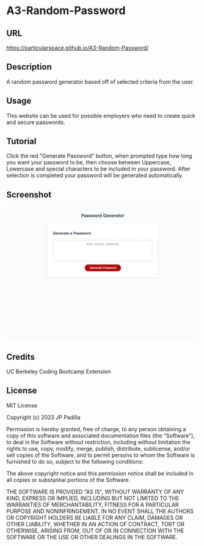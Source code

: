 # A3-Random-Password

## URL

https://particularspace.github.io/A3-Random-Password/


## Description

A random password generator based off of selected criteria from the user. 

## Usage

This website can be used for possible employers who need to create quick and secure passwords.

## Tutorial

Click the red "Generate Password" button, when prompted type how long you want your password to be, then choose between Uppercase, Lowercase and special characters to be included in your password. After selection is completed your password will be generated automatically.

## Screenshot
![A picture of the webpage](assets/images/Password_img.html.png "Random Password Generator")

## Credits
UC Berkeley Coding Bootcamp Extension

## License

MIT License

Copyright (c) 2023 JP Padilla

Permission is hereby granted, free of charge, to any person obtaining a copy of this software and associated documentation files (the "Software"), to deal in the Software without restriction, including without limitation the rights to use, copy, modify, merge, publish, distribute, sublicense, and/or sell copies of the Software, and to permit persons to whom the Software is furnished to do so, subject to the following conditions:

The above copyright notice and this permission notice shall be included in all copies or substantial portions of the Software.

THE SOFTWARE IS PROVIDED "AS IS", WITHOUT WARRANTY OF ANY KIND, EXPRESS OR IMPLIED, INCLUDING BUT NOT LIMITED TO THE WARRANTIES OF MERCHANTABILITY, FITNESS FOR A PARTICULAR PURPOSE AND NONINFRINGEMENT. IN NO EVENT SHALL THE AUTHORS OR COPYRIGHT HOLDERS BE LIABLE FOR ANY CLAIM, DAMAGES OR OTHER LIABILITY, WHETHER IN AN ACTION OF CONTRACT, TORT OR OTHERWISE, ARISING FROM, OUT OF OR IN CONNECTION WITH THE SOFTWARE OR THE USE OR OTHER DEALINGS IN THE SOFTWARE.